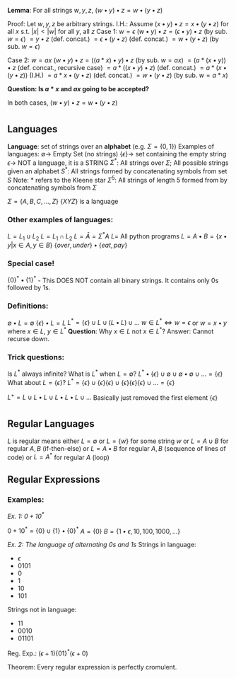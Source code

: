 **Lemma**: For all strings $w,y,z$, $(w\bullet y)\bullet z = w\bullet (y\bullet z)$

Proof:
Let $w,y,z$ be arbitrary strings.
I.H.: Assume $(x\bullet y)\bullet z = x\bullet (y\bullet z)$ for all $x$ s.t. $|x| < |w|$ for all $y$, all $z$
Case 1: $w = \epsilon$
$(w\bullet y)\bullet z = (\epsilon\bullet y)\bullet z$ (by sub. $w = \epsilon$)
$= y \bullet z$ (def. concat.)
$= \epsilon \bullet (y\bullet z)$ (def. concat.)
$= w\bullet (y\bullet z)$ (by sub. $w = \epsilon$)

Case 2: $w = ax$
$(w\bullet y)\bullet z = ((a*x)\bullet y)\bullet z$ (by sub. $w = ax$)
$= (a*(x\bullet y))\bullet z$ (def. concat., recursive case)
$= a*((x\bullet y)\bullet z)$ (def. concat.)
$= a*(x\bullet (y\bullet z))$ (I.H.)
$= a*x\bullet (y\bullet z)$ (def. concat.)
$= w\bullet (y\bullet z)$ (by sub. $w = a*x$)

**Question: Is $a*x$ and $ax$ going to be accepted?**

In both cases, $(w\bullet y)\bullet z = w\bullet (y\bullet z)$
#
## Languages
**Language**: set of strings over an **alphabet** (e.g. $\Sigma = \{0,1\}$)
Examples of languages:
$\emptyset \rightarrow$ Empty Set (no strings)
$\{\epsilon\} \rightarrow$ set containing the empty string
$\epsilon \rightarrow$ NOT a language, it is a STRING
$\Sigma^*$: All strings over $\Sigma$; All possible strings given an alphabet
$S^*$: All strings formed by concatenating symbols from set $S$
Note: $*$ refers to the Kleene star
$\Sigma^5$: All strings of length $5$ formed from by concatenating symbols from $\Sigma$

$\Sigma = \{A,B,C,...,Z\}$
$\{XYZ\}$ is a language

### Other examples of languages:
$L = L_1 \cup L_2$
$L = L_1 \cap L_2$
$L = \bar{A} = \Sigma^*  A$
$L =$ All python programs
$L = A\bullet B = \{x\bullet y|x\in A, y\in B\}$
$\{over, under\}\bullet \{eat, pay\}$

### Special case!
$\{0\}^* \bullet \{1\}^*$ - This DOES NOT contain all binary strings. It contains only $0$s followed by $1$s.

### Definitions:
$\emptyset \bullet L = \emptyset$
$\{\epsilon\}\bullet L = L$
$L^* = \{\epsilon\}\cup L\cup (L\bullet L)\cup ...$
$w\in L^* \Leftrightarrow w=\epsilon$ or $w=x\bullet y$ where $x\in L$, $y\in L^*$
**Question**: Why $x\in L$ not $x\in L^*$? Answer: Cannot recurse down. 

### Trick questions:
Is $L^*$ always infinite?
What is $L^*$ when $L=\emptyset$? $L^*\bullet \{\epsilon\}\cup \emptyset \cup \emptyset \bullet \emptyset \cup ... = \{\epsilon\}$
What about $L=\{\epsilon\}$? $L^*=\{\epsilon\}\cup\{\epsilon\}\{\epsilon\}\cup\{\epsilon\}\{\epsilon\}\{\epsilon\} \cup... = \{\epsilon\}$

$L^+ = L\cup L\bullet L \cup L\bullet L\bullet L\cup ...$
Basically just removed the first element $\{\epsilon\}$

#
## Regular Languages
$L$ is regular means 
either $L = \emptyset$ 
or $L = \{w\}$ for some string $w$ 
or $L = A\cup B$ for regular $A,B$ (if-then-else)
or $L = A\bullet B$ for regular $A,B$ (sequence of lines of code)
or $L = A^*$ for regular $A$ (loop)

## Regular Expressions
### Examples:
*Ex. 1: $0 + 10^*$*

$0 + 10^* = \{0\}\cup\{1\}\bullet\{0\}^*$
$A = \{0\}$
$B = \{1\bullet \epsilon, 10, 100, 1000, ...\}$

*Ex. 2: The language of alternating 0s and 1s*
Strings in language:
- $\epsilon$
- 0101
- 0
- 1
- 10
- 101

Strings not in language:
- 11
- 0010
- 01101

Reg. Exp.: $(\epsilon+1)\{01\}^*(\epsilon+0)$

Theorem: Every regular expression is perfectly cromulent.